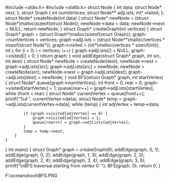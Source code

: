 #include <stdio.h>
#include <stdlib.h>
struct Node {
    int data;
    struct Node* next;
};
struct Graph {
    int numVertices;
    struct Node** adjLists;
    int* visited;
};
struct Node* createNode(int data) {
    struct Node* newNode = (struct Node*)malloc(sizeof(struct Node));
    newNode->data = data;
    newNode->next = NULL;
    return newNode;
}
struct Graph* createGraph(int vertices) {
    struct Graph* graph = (struct Graph*)malloc(sizeof(struct Graph));
    graph->numVertices = vertices;
    graph->adjLists = (struct Node**)malloc(vertices * sizeof(struct Node*));
    graph->visited = (int*)malloc(vertices * sizeof(int));
    int i;
    for (i = 0; i < vertices; i++) {
        graph->adjLists[i] = NULL;
        graph->visited[i] = 0;
    }
    return graph;
}
void addEdge(struct Graph* graph, int src, int dest) {
    struct Node* newNode = createNode(dest);
    newNode->next = graph->adjLists[src];
    graph->adjLists[src] = newNode;
    newNode = createNode(src);
    newNode->next = graph->adjLists[dest];
    graph->adjLists[dest] = newNode;
}
void BFS(struct Graph* graph, int startVertex) {
    struct Node* queue[graph->numVertices];
    int front = 0, rear = 0;
    graph->visited[startVertex] = 1;
    queue[rear++] = graph->adjLists[startVertex];
    while (front < rear) {
        struct Node* currentVertex = queue[front++];
        printf("%d ", currentVertex->data);
        struct Node* temp = graph->adjLists[currentVertex->data];
        while (temp) {
            int adjVertex = temp->data;

            if (graph->visited[adjVertex] == 0) {
                graph->visited[adjVertex] = 1;
                queue[rear++] = graph->adjLists[adjVertex];
            }
            temp = temp->next;
        }
    }
}
int main() {
    struct Graph* graph = createGraph(6);
    addEdge(graph, 0, 1);
    addEdge(graph, 0, 2);
    addEdge(graph, 1, 3);
    addEdge(graph, 2, 3);
    addEdge(graph, 2, 4);
    addEdge(graph, 3, 4);
    addEdge(graph, 3, 5);
    printf("\nBFS traversal starting from vertex 0: ");
    BFS(graph, 0);
    return 0;
}


F:\screanshoot\BFS.PNG
